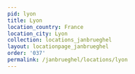 ```yaml
---
pid: lyon
title: Lyon
location_country: France
location_city: Lyon
collection: locations_janbrueghel
layout: locationpage_janbrueghel
order: '037'
permalink: /janbrueghel/locations/lyon
---
```

